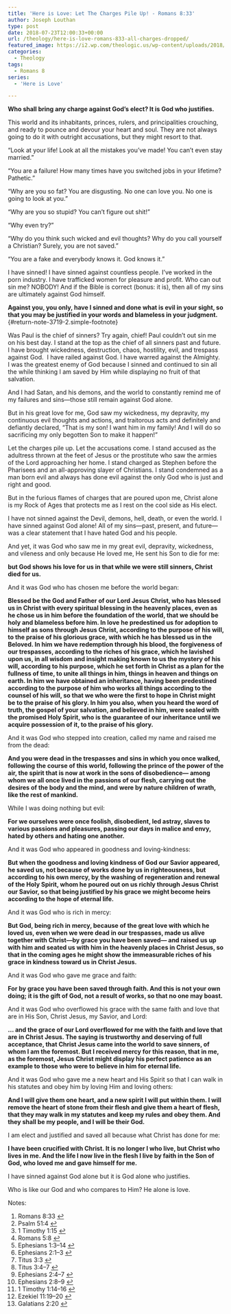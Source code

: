 ```yaml
---
title: 'Here is Love: Let The Charges Pile Up! - Romans 8:33'
author: Joseph Louthan
type: post
date: 2018-07-23T12:00:33+00:00
url: /theology/here-is-love-romans-833-all-charges-dropped/
featured_image: https://i2.wp.com/theologic.us/wp-content/uploads/2018/07/122990.jpg?resize=825%2C510
categories:
  - Theology
tags:
  - Romans 8
series:
  - 'Here is Love'

---
```

<p class="p1">
  <b>Who shall bring any charge against God’s elect? It is God who justifies.</b> <a class="simple-footnote" title="Romans 8:33" id="return-note-3719-1" href="#note-3719-1"></a>
</p>

<p class="p1">
  This world and its inhabitants, princes, rulers, and principalities crouching, and ready to pounce and devour your heart and soul. They are not always going to do it with outright accusations, but they might resort to that.
</p>

<p class="p1">
  “Look at your life! Look at all the mistakes you’ve made! You can’t even stay married.”
</p>

<p class="p1">
  “You are a failure! How many times have you switched jobs in your lifetime? Pathetic.”
</p>

<p class="p1">
  “Why are you so fat? You are disgusting. No one can love you. No one is going to look at you.”
</p>

<p class="p1">
  “Why are you so stupid? You can’t figure out shit!”
</p>

<p class="p1">
  “Why even try?”
</p>

<p class="p1">
  “Why do you think such wicked and evil thoughts? Why do you call yourself a Christian? Surely, you are not saved.”
</p>

<p class="p1">
  “You are a fake and everybody knows it. God knows it.”
</p>

<p class="p1">
  I have sinned! I have sinned against countless people. I’ve worked in the porn industry. I have trafficked women for pleasure and profit. Who can out sin me? NOBODY! And if the Bible is correct (bonus: it is), then all of my sins are ultimately against God himself.
</p>

**<span lang="en-US">Against you, you only, have I sinned and done what is evil in your sight, so that you may be justified in your words and blameless in your judgment.</span>** [][1]{#return-note-3719-2.simple-footnote}

<p class="p1">
  Was Paul is the chief of sinners? <a class="simple-footnote" title="1 Timothy 1:15" id="return-note-3719-3" href="#note-3719-3"></a> Try again, chief! Paul couldn’t out sin me on his best day. I stand at the top as the chief of all sinners past and future.<span class="Apple-converted-space">  </span>I have brought wickedness, destruction, chaos, hostility, evil, and trespass against God.<span class="Apple-converted-space">  </span>I have railed against God. I have warred against the Almighty.<span class="Apple-converted-space">  </span>I was the greatest enemy of God because I sinned and continued to sin all the while thinking I am saved by Him while displaying no fruit of that salvation.
</p>

<p class="p1">
  And I had Satan, and his demons, and the world to constantly remind me of my failures and sins—those still remain against God alone.
</p>

<p class="p1">
  But in his great love for me, God saw my wickedness, my depravity, my continuous evil thoughts and actions, and traitorous acts and definitely and defiantly declared, “That is my son! I want him in my family! And I will do so sacrificing my only begotten Son to make it happen!”
</p>

<p class="p1">
  Let the charges pile up. Let the accusations come. I stand accused as the adultress thrown at the feet of Jesus or the prostitute who saw the armies of the Lord approaching her home. I stand charged as Stephen before the Pharisees and an all-approving slayer of Christians. I stand condemned as a man born evil and always has done evil against the only God who is just and right and good.
</p>

<p class="p1">
  But in the furious flames of charges that are poured upon me, Christ alone is my Rock of Ages that protects me as I rest on the cool side as His elect.
</p>

<p class="p1">
  I have not sinned against the Devil, demons, hell, death, or even the world. I have sinned against God alone! All of my sins—past, present, and future—was a clear statement that I have hated God and his people.
</p>

<p class="p1">
  And yet, it was God who saw me in my great evil, depravity, wickedness, and vileness and only because He loved me, He sent his Son to die for me:
</p>

<p class="p1">
  <b>but God shows his love for us in that while we were still sinners, Christ died for us.</b> <a class="simple-footnote" title="Romans 5:8" id="return-note-3719-4" href="#note-3719-4"></a>
</p>

<p class="p1">
  And it was God who has chosen me before the world began:
</p>

<p class="p1">
  <b>Blessed be the God and Father of our Lord Jesus Christ, who has blessed us in Christ with every spiritual blessing in the heavenly places, </b><i> </i><b>even as he chose us in him before the foundation of the world, that we should be holy and blameless before him. In love </b><i> </i><b>he predestined us for adoption to himself as sons through Jesus Christ, according to the purpose of his will, </b><i> </i><b>to the praise of his glorious grace, with which he has blessed us in the Beloved. </b><i> </i><b>In him we have redemption through his blood, the forgiveness of our trespasses, according to the riches of his grace, </b><i> </i><b>which he lavished upon us, in all wisdom and insight </b><i> </i><b>making known to us the mystery of his will, according to his purpose, which he set forth in Christ </b><i> </i><b>as a plan for the fullness of time, to unite all things in him, things in heaven and things on earth. </b><i> </i><b>In him we have obtained an inheritance, having been predestined according to the purpose of him who works all things according to the counsel of his will, </b><i> </i><b>so that we who were the first to hope in Christ might be to the praise of his glory. </b><i> </i><b>In him you also, when you heard the word of truth, the gospel of your salvation, and believed in him, were sealed with the promised Holy Spirit, </b><i> </i><b>who is the guarantee of our inheritance until we acquire possession of it, to the praise of his glory.</b> <a class="simple-footnote" title="Ephesians 1:3–14" id="return-note-3719-5" href="#note-3719-5"></a>
</p>

<p class="p1">
  And it was God who stepped into creation, called my name and raised me from the dead:
</p>

<p class="p1">
  <b>And you were dead in the trespasses and sins </b><i> </i><b>in which you once walked, following the course of this world, following the prince of the power of the air, the spirit that is now at work in the sons of disobedience— </b><i> </i><b>among whom we all once lived in the passions of our flesh, carrying out the desires of the body and the mind, and were by nature children of wrath, like the rest of mankind.</b> <a class="simple-footnote" title="Ephesians 2:1–3" id="return-note-3719-6" href="#note-3719-6"></a>
</p>

<p class="p1">
  While I was doing nothing but evil:
</p>

<p class="p1">
  <b>For we ourselves were once foolish, disobedient, led astray, slaves to various passions and pleasures, passing our days in malice and envy, hated by others and hating one another.</b> <a class="simple-footnote" title="Titus 3:3" id="return-note-3719-7" href="#note-3719-7"></a>
</p>

<p class="p1">
  And it was God who appeared in goodness and loving-kindness:
</p>

<p class="p1">
  <b>But when the goodness and loving kindness of God our Savior appeared, </b><i> </i><b>he saved us, not because of works done by us in righteousness, but according to his own mercy, by the washing of regeneration and renewal of the Holy Spirit, </b><i> </i><b>whom he poured out on us richly through Jesus Christ our Savior, </b><i> </i><b>so that being justified by his grace we might become heirs according to the hope of eternal life.</b> <a class="simple-footnote" title="Titus 3:4–7" id="return-note-3719-8" href="#note-3719-8"></a>
</p>

<p class="p1">
  And it was God who is rich in mercy:
</p>

<p class="p1">
  <b>But God, being rich in mercy, because of the great love with which he loved us, </b><i> </i><b>even when we were dead in our trespasses, made us alive together with Christ—by grace you have been saved— </b><i> </i><b>and raised us up with him and seated us with him in the heavenly places in Christ Jesus, </b><i> </i><b>so that in the coming ages he might show the immeasurable riches of his grace in kindness toward us in Christ Jesus.</b> <a class="simple-footnote" title="Ephesians 2:4–7" id="return-note-3719-9" href="#note-3719-9"></a>
</p>

<p class="p1">
  And it was God who gave me grace and faith:
</p>

<p class="p1">
  <b>For by grace you have been saved through faith. And this is not your own doing; it is the gift of God, </b><i> </i><b>not a result of works, so that no one may boast.</b> <a class="simple-footnote" title="Ephesians 2:8–9" id="return-note-3719-10" href="#note-3719-10"></a>
</p>

<p class="p1">
  And it was God who overflowed his grace with the same faith and love that are in His Son, Christ Jesus, my Savior, and Lord:
</p>

<p class="p1">
  <b>… and the grace of our Lord overflowed for me with the faith and love that are in Christ Jesus. </b><i> </i><b>The saying is trustworthy and deserving of full acceptance, that Christ Jesus came into the world to save sinners, of whom I am the foremost. </b><i> </i><b>But I received mercy for this reason, that in me, as the foremost, Jesus Christ might display his perfect patience as an example to those who were to believe in him for eternal life.</b> <a class="simple-footnote" title="1 Timothy 1:14–16" id="return-note-3719-11" href="#note-3719-11"></a>
</p>

<p class="p1">
  And it was God who gave me a new heart and His Spirit so that I can walk in his statutes and obey him by loving Him and loving others:
</p>

<p class="p1">
  <b>And I will give them one heart, and a new spirit I will put within them. I will remove the heart of stone from their flesh and give them a heart of flesh, </b><i> </i><b>that they may walk in my statutes and keep my rules and obey them. And they shall be my people, and I will be their God.</b> <a class="simple-footnote" title="Ezekiel 11:19–20" id="return-note-3719-12" href="#note-3719-12"></a>
</p>

<p class="p1">
  I am elect and justified and saved all because what Christ has done for me:
</p>

<p class="p1">
  <b>I have been crucified with Christ. It is no longer I who live, but Christ who lives in me. And the life I now live in the flesh I live by faith in the Son of God, who loved me and gave himself for me.</b> <a class="simple-footnote" title="Galatians 2:20" id="return-note-3719-13" href="#note-3719-13"></a>
</p>

<p class="p1">
  I have sinned against God alone but it is God alone who justifies.
</p>

<p class="p1">
  Who is like our God and who compares to Him? He alone is love.
</p>

<div class="simple-footnotes">
  <p class="notes">
    Notes:
  </p>
  
  <ol>
    <li id="note-3719-1">
      Romans 8:33 <a href="#return-note-3719-1">&#8617;</a>
    </li>
    <li id="note-3719-2">
      <span lang="en-US">Psalm 51:4</span> <a href="#return-note-3719-2">&#8617;</a>
    </li>
    <li id="note-3719-3">
      1 Timothy 1:15 <a href="#return-note-3719-3">&#8617;</a>
    </li>
    <li id="note-3719-4">
      Romans 5:8 <a href="#return-note-3719-4">&#8617;</a>
    </li>
    <li id="note-3719-5">
      Ephesians 1:3–14 <a href="#return-note-3719-5">&#8617;</a>
    </li>
    <li id="note-3719-6">
      Ephesians 2:1–3 <a href="#return-note-3719-6">&#8617;</a>
    </li>
    <li id="note-3719-7">
      Titus 3:3 <a href="#return-note-3719-7">&#8617;</a>
    </li>
    <li id="note-3719-8">
      Titus 3:4–7 <a href="#return-note-3719-8">&#8617;</a>
    </li>
    <li id="note-3719-9">
      Ephesians 2:4–7 <a href="#return-note-3719-9">&#8617;</a>
    </li>
    <li id="note-3719-10">
      Ephesians 2:8–9 <a href="#return-note-3719-10">&#8617;</a>
    </li>
    <li id="note-3719-11">
      1 Timothy 1:14–16 <a href="#return-note-3719-11">&#8617;</a>
    </li>
    <li id="note-3719-12">
      Ezekiel 11:19–20 <a href="#return-note-3719-12">&#8617;</a>
    </li>
    <li id="note-3719-13">
      Galatians 2:20 <a href="#return-note-3719-13">&#8617;</a>
    </li>
  </ol>
</div>

 [1]: #note-3719-2 "Psalm 51:4"